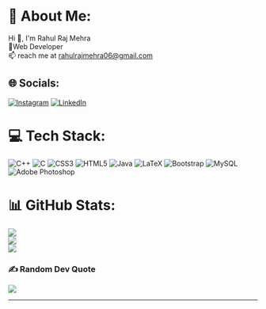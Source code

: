 # 💫 About Me:
Hi 👋, I'm Rahul Raj Mehra <br>🔭Web Developer <br>📫 reach me at rahulrajmehra06@gmail.com


## 🌐 Socials:
[![Instagram](https://img.shields.io/badge/Instagram-%23E4405F.svg?logo=Instagram&logoColor=white)](https://instagram.com/rahulrajmehra01) [![LinkedIn](https://img.shields.io/badge/LinkedIn-%230077B5.svg?logo=linkedin&logoColor=white)](https://linkedin.com/in/rahulrajmehra01) 

# 💻 Tech Stack:
![C++](https://img.shields.io/badge/c++-%2300599C.svg?style=flat-square&logo=c%2B%2B&logoColor=white) ![C](https://img.shields.io/badge/c-%2300599C.svg?style=flat-square&logo=c&logoColor=white) ![CSS3](https://img.shields.io/badge/css3-%231572B6.svg?style=flat-square&logo=css3&logoColor=white) ![HTML5](https://img.shields.io/badge/html5-%23E34F26.svg?style=flat-square&logo=html5&logoColor=white) ![Java](https://img.shields.io/badge/java-%23ED8B00.svg?style=flat-square&logo=java&logoColor=white) ![LaTeX](https://img.shields.io/badge/latex-%23008080.svg?style=flat-square&logo=latex&logoColor=white) ![Bootstrap](https://img.shields.io/badge/bootstrap-%23563D7C.svg?style=flat-square&logo=bootstrap&logoColor=white) ![MySQL](https://img.shields.io/badge/mysql-%2300f.svg?style=flat-square&logo=mysql&logoColor=white) ![Adobe Photoshop](https://img.shields.io/badge/adobephotoshop-%2331A8FF.svg?style=flat-square&logo=adobephotoshop&logoColor=white)
# 📊 GitHub Stats:
![](https://github-readme-stats.vercel.app/api?username=rahulrajmehra01&theme=dark&hide_border=false&include_all_commits=false&count_private=false)<br/>
![](https://github-readme-streak-stats.herokuapp.com/?user=rahulrajmehra01&theme=dark&hide_border=false)<br/>
![](https://github-readme-stats.vercel.app/api/top-langs/?username=rahulrajmehra01&theme=dark&hide_border=false&include_all_commits=false&count_private=false&layout=compact)

### ✍️ Random Dev Quote
![](https://quotes-github-readme.vercel.app/api?type=horizontal&theme=radical)

---

<!-- Proudly created with GPRM ( https://gprm.itsvg.in ) -->


